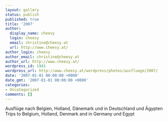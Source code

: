 ```yaml
---
layout: gallery
status: publish
published: true
title: '2007'
author:
  display_name: cheesy
  login: cheesy
  email: christine@cheesy.at
  url: http://www.cheesy.at/
author_login: cheesy
author_email: christine@cheesy.at
author_url: http://www.cheesy.at/
wordpress_id: 1941
wordpress_url: http://www.cheesy.at/wordpress/photos/ausfluege/2007/
date: '2007-01-01 00:00:00 +0000'
date_gmt: '2007-01-01 00:00:00 +0000'
categories:
- Uncategorized
comments: []
---
```

<!--:de-->Ausflüge nach Belgien, Holland, Dänemark und in Deutschland und Ägypten
<!--:--><!--:en-->Trips to Belgium, Holland, Denmark and in Germany und Egypt
<!--:-->
